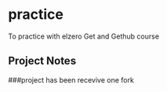 # practice
To practice with elzero Get and Gethub course


## Project Notes
###project has been recevive one fork
